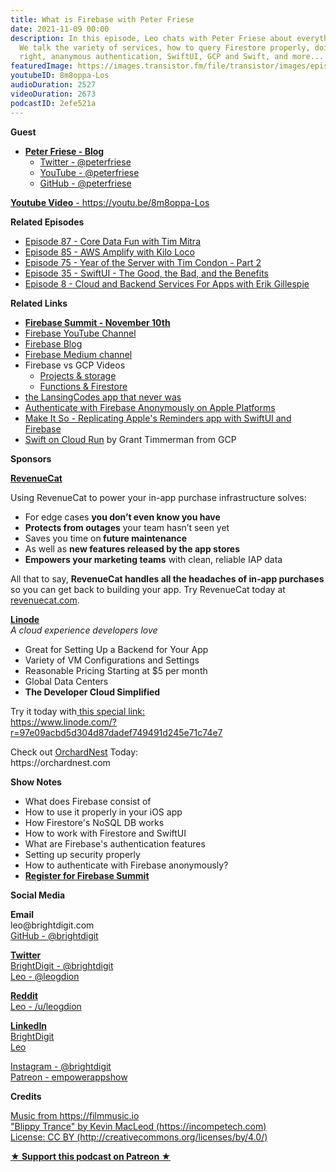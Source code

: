 ```yaml
---
title: What is Firebase with Peter Friese
date: 2021-11-09 00:00
description: In this episode, Leo chats with Peter Friese about everything Firebase.
  We talk the variety of services, how to query Firestore properly, doing security
  right, ananymous authentication, SwiftUI, GCP and Swift, and more...
featuredImage: https://images.transistor.fm/file/transistor/images/episode/714156/full_1636054638-artwork.jpg
youtubeID: 8m8oppa-Los
audioDuration: 2527
videoDuration: 2673
podcastID: 2efe521a
---
```

<p><b>Guest</b></p><ul><li>
<a href="https://peterfriese.dev"><strong>Peter Friese - Blog</strong></a><ul>
<li><a href="https://twitter.com/peterfriese">Twitter -<strong> </strong>@peterfriese</a></li>
<li><a href="https://www.youtube.com/c/peterfriese">YouTube - @peterfriese</a></li>
<li><a href="https://github.com/peterfriese">GitHub - @peterfriese</a></li>
</ul>
</li></ul><p><a href="https://youtu.be/8m8oppa-Los"><strong>Youtube Video</strong> - https://youtu.be/8m8oppa-Los</a></p><p><b>Related Episodes</b></p><ul>
<li><a href="https://share.transistor.fm/s/448ffe27">Episode 87 - Core Data Fun with Tim Mitra</a></li>
<li><a href="https://share.transistor.fm/s/9a225bb3">Episode 85 - AWS Amplify with Kilo Loco</a></li>
<li><a href="https://share.transistor.fm/s/a8b66b9f">Episode 75 - Year of the Server with Tim Condon - Part 2</a></li>
<li><a href="https://share.transistor.fm/s/44dc8297">Episode 35 - SwiftUI - The Good, the Bad, and the Benefits</a></li>
<li><a href="https://share.transistor.fm/s/ffcb9fc1">Episode 8 - Cloud and Backend Services For Apps with Erik Gillespie</a></li>
</ul><p><b>Related Links</b></p><ul>
<li><a href="https://firebase.google.com/summit"><strong>Firebase Summit - November 10th</strong></a></li>
<li><a href="https://www.youtube.com/user/Firebase">Firebase YouTube Channel</a></li>
<li><a href="https://firebase.googleblog.com/">Firebase Blog</a></li>
<li><a href="https://medium.com/firebase-developers">Firebase Medium channel</a></li>
<li>Firebase vs GCP Videos<ul>
<li><a href="https://www.youtube.com/watch?v=xbmYmgBEj4o">Projects &amp; storage</a></li>
<li><a href="https://www.youtube.com/watch?v=zR6CsTLTPsk">Functions &amp; Firestore</a></li>
</ul>
</li>
<li><a href="https://github.com/brightdigit/lansingcodes-apple/tree/master">the LansingCodes app that never was</a></li>
<li><a href="https://firebase.google.com/docs/auth/ios/anonymous-auth">Authenticate with Firebase Anonymously on Apple Platforms</a></li>
<li><a href="https://twitter.com/peterfriese/status/1453467058302291975">Make It So - Replicating Apple's Reminders app with SwiftUI and Firebase</a></li>
<li>
<a href="https://medium.com/google-cloud/swift-on-cloud-run-b6397a428d">Swift on Cloud Run</a> by Grant Timmerman from GCP</li>
</ul><p><b>Sponsors</b></p><p><a href="https://revenuecat.com/"><strong>RevenueCat</strong></a><strong></strong></p><p>Using RevenueCat to power your in-app purchase infrastructure solves:</p><ul>
<li>For edge cases <strong>you don’t even know you have</strong>
</li>
<li>
<strong>Protects from outages</strong> your team hasn’t seen yet</li>
<li>Saves you time on<strong> future maintenance </strong>
</li>
<li>As well as <strong>new features released by the app stores</strong>
</li>
<li>
<strong>Empowers your marketing teams</strong> with clean, reliable IAP data</li>
</ul><p>All that to say, <strong>RevenueCat handles all the headaches of in-app purchases</strong> so you can get back to building your app. Try RevenueCat today at <a href="http://revenuecat.com/">revenuecat.com</a>.</p><p><a href="https://www.linode.com/?r=97e09acbd5d304d87dadef749491d245e71c74e7"><strong>Linode</strong></a><br><em>A cloud experience developers love</em></p><ul>
<li>Great for Setting Up a Backend for Your App</li>
<li>Variety of VM Configurations and Settings</li>
<li>Reasonable Pricing Starting at $5 per month</li>
<li>Global Data Centers</li>
<li><strong>The Developer Cloud Simplified</strong></li>
</ul><p>Try it today with<a href="https://transistor.fm/?via=empowerapps"> </a><a href="https://www.linode.com/?r=97e09acbd5d304d87dadef749491d245e71c74e7">this special link:<br>https://www.linode.com/?r=97e09acbd5d304d87dadef749491d245e71c74e7</a></p><p>Check out <a href="https://orchardnest.com/">OrchardNest</a> Today:<br>https://orchardnest.com</p><p><b>Show Notes</b></p><ul>
<li>What does Firebase consist of</li>
<li>How to use it properly in your iOS app</li>
<li>How Firestore's NoSQL DB works</li>
<li>How to work with Firestore and SwiftUI</li>
<li>What are Firebase's authentication features</li>
<li>Setting up security properly</li>
<li>How to authenticate with Firebase anonymously?</li>
<li><a href="https://firebase.google.com/summit"><strong>Register for Firebase Summit</strong></a></li>
</ul><p><b>Social Media</b></p><p><strong>Email</strong><br>leo@brightdigit.com<br><a href="https://github.com/brightdigit">GitHub - @brightdigit</a></p><p><a href="https://twitter.com/brightdigit"><strong>Twitter </strong><br>BrightDigit - @brightdigit</a><br><a href="https://twitter.com/leogdion">Leo - @leogdion</a></p><p><a href="https://www.reddit.com/user/leogdion"><strong>Reddit</strong><br>Leo - /u/leogdion</a></p><p><a href="https://www.linkedin.com/company/bright-digit"><strong>LinkedIn</strong><br>BrightDigit</a><br><a href="https://www.linkedin.com/in/leogdion/">Leo</a></p><p><a href="https://www.instagram.com/brightdigit/">Instagram - @brightdigit</a><br><a href="https://www.patreon.com/empowerappsshow">Patreon - empowerappshow</a></p><p><b>Credits</b></p><p><a href="https://filmmusic.io/">Music from https://filmmusic.io</a><br><a href="https://incompetech.com/">"Blippy Trance" by Kevin MacLeod (https://incompetech.com)</a><br><a href="http://creativecommons.org/licenses/by/4.0/">License: CC BY (http://creativecommons.org/licenses/by/4.0/)</a></p><p><strong><a href="https://www.patreon.com/empowerappsshow" rel="payment" title="★ Support this podcast on Patreon ★">★ Support this podcast on Patreon ★</a></strong></p>
      
